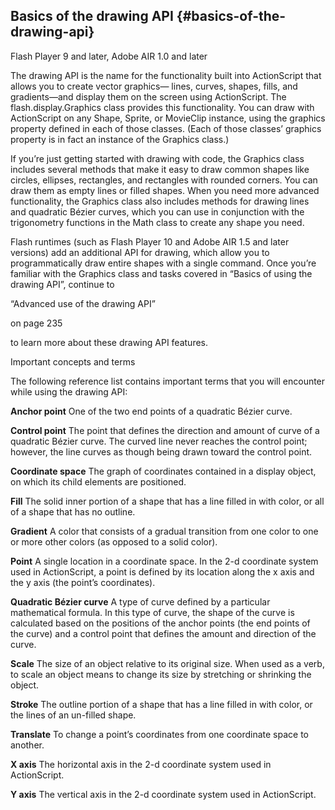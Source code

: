 ## Basics of the drawing API {#basics-of-the-drawing-api}

Flash Player 9 and later, Adobe AIR 1.0 and later

The drawing API is the name for the functionality built into ActionScript that allows you to create vector graphics— lines, curves, shapes, fills, and gradients—and display them on the screen using ActionScript. The flash.display.Graphics class provides this functionality. You can draw with ActionScript on any Shape, Sprite, or MovieClip instance, using the graphics property defined in each of those classes. (Each of those classes’ graphics property is in fact an instance of the Graphics class.)

If you’re just getting started with drawing with code, the Graphics class includes several methods that make it easy to draw common shapes like circles, ellipses, rectangles, and rectangles with rounded corners. You can draw them as empty lines or filled shapes. When you need more advanced functionality, the Graphics class also includes methods for drawing lines and quadratic Bézier curves, which you can use in conjunction with the trigonometry functions in the Math class to create any shape you need.

Flash runtimes (such as Flash Player 10 and Adobe AIR 1.5 and later versions) add an additional API for drawing, which allow you to programmatically draw entire shapes with a single command. Once you’re familiar with the Graphics class and tasks covered in “Basics of using the drawing API”, continue to

“Advanced use of the drawing API”

on page 235

to learn more about these drawing API features.

Important concepts and terms

The following reference list contains important terms that you will encounter while using the drawing API:

**Anchor point** One of the two end points of a quadratic Bézier curve.

**Control point** The point that defines the direction and amount of curve of a quadratic Bézier curve. The curved line never reaches the control point; however, the line curves as though being drawn toward the control point.

**Coordinate space** The graph of coordinates contained in a display object, on which its child elements are positioned.

**Fill** The solid inner portion of a shape that has a line filled in with color, or all of a shape that has no outline.

**Gradient** A color that consists of a gradual transition from one color to one or more other colors (as opposed to a solid color).

**Point** A single location in a coordinate space. In the 2-d coordinate system used in ActionScript, a point is defined by its location along the x axis and the y axis (the point’s coordinates).

**Quadratic Bézier curve** A type of curve defined by a particular mathematical formula. In this type of curve, the shape of the curve is calculated based on the positions of the anchor points (the end points of the curve) and a control point that defines the amount and direction of the curve.

**Scale** The size of an object relative to its original size. When used as a verb, to scale an object means to change its size by stretching or shrinking the object.

**Stroke** The outline portion of a shape that has a line filled in with color, or the lines of an un-filled shape.

**Translate** To change a point’s coordinates from one coordinate space to another.

**X axis** The horizontal axis in the 2-d coordinate system used in ActionScript.

**Y axis** The vertical axis in the 2-d coordinate system used in ActionScript.